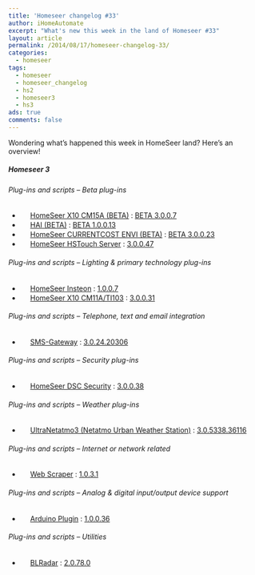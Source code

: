 ```yaml
---
title: 'Homeseer changelog #33'
author: iHomeAutomate
excerpt: "What's new this week in the land of Homeseer #33"
layout: article
permalink: /2014/08/17/homeseer-changelog-33/
categories:
  - homeseer
tags:
  - homeseer
  - homeseer_changelog
  - hs2
  - homeseer3
  - hs3
ads: true
comments: false  
---
```

Wondering what&#8217;s happened this week in HomeSeer land? Here&#8217;s an overview!

##### Homeseer 3

###### Plug-ins and scripts &#8211; Beta plug-ins

  * <img src="http://homeseer.com/updates3/icons/Plug-In.gif" width="16" height="16" /> [HomeSeer X10 CM15A (BETA)][1] : [BETA 3.0.0.7][2]
  * <img src="http://homeseer.com/updates3/icons/HAI.png" width="16" height="16" /> [HAI (BETA)][3] : [BETA 1.0.0.13][4]
  * <img src="http://homeseer.com/updates3/icons/Plug-In.gif" width="16" height="16" /> [HomeSeer CURRENTCOST ENVI (BETA)][5] : [BETA 3.0.0.23][6]
  * <img src="http://homeseer.com/updates3/icons/Plug-In.gif" width="16" height="16" /> [HomeSeer HSTouch Server][7] : [3.0.0.47][8]

###### Plug-ins and scripts &#8211; Lighting & primary technology plug-ins

  * <img src="http://homeseer.com/updates3/icons/Plug-In.gif" width="16" height="16" /> [HomeSeer Insteon][9] : [1.0.0.7][10]
  * <img src="http://homeseer.com/updates3/icons/Plug-In.gif" width="16" height="16" /> [HomeSeer X10 CM11A/TI103][11] : [3.0.0.31][12]

###### Plug-ins and scripts &#8211; Telephone, text and email integration

  * <img src=" http://www.highpeak.co.za/updates3/icons/SMS-Gateway.jpg" width="16" height="16" /> [SMS-Gateway][13] : [3.0.24.20306][14]

###### Plug-ins and scripts &#8211; Security plug-ins

  * <img src="http://homeseer.com/updates3/icons/Plug-In.gif" width="16" height="16" /> [HomeSeer DSC Security][15] : [3.0.0.38][16]

###### Plug-ins and scripts &#8211; Weather plug-ins

  * <img src="http://www.automatedhomeonline.com/HomeSeer3/hspi_ultranetatmo3.png" width="16" height="16" /> [UltraNetatmo3 (Netatmo Urban Weather Station)][17] : [3.0.5338.36116][18]

###### Plug-ins and scripts &#8211; Internet or network related

  * <img src="http://www.rhusoft.com/downloads/hs3/HSPI_WebScraper.gif" width="16" height="16" /> [Web Scraper][19] : [1.0.3.1][20]

###### Plug-ins and scripts &#8211; Analog & digital input/output device support 

  * <img src="http://dl.dropbox.com/u/7189079/Homeseer3/ETspotlight.gif " width="16" height="16" /> [Arduino Plugin][21] : [1.0.0.36 ][22]

###### Plug-ins and scripts &#8211; Utilities

  * <img src="http://dl.dropbox.com/u/7088674/Homeseer3/BladeLogo.gif" width="16" height="16" /> [BLRadar][23] : [2.0.78.0][24]

 [1]: http://homeseer.com/updates3/descriptions/CM15A.htm
 [2]: http://homeseer.com/updates3/HSPI_CM15A_3_0_0_7.zip "Download"
 [3]: https://dl.dropboxusercontent.com/u/5041984/Pics/HAI%20Plugin/HAI_Plugin.html
 [4]: http://homeseer.com/updates3rd3/HAI_Plugin.1.0.0.13.zip "Download"
 [5]: http://homeseer.com/updates3/descriptions/CurrentCost.htm
 [6]: http://homeseer.com/updates3/HSPI_CURRENTCOST_3_0_0_23.zip "Download"
 [7]: http://homeseer.com/updates3/descriptions/HSTouch.htm
 [8]: http://homeseer.com/updates3/HSPI_HSTouch_3.0.0.47.zip "Download"
 [9]: http://homeseer.com/updates3/descriptions/HSInsteon.htm
 [10]: http://homeseer.com/updates3/HSInsteon_1-0-0-7.zip "Download"
 [11]: http://homeseer.com/updates3/descriptions/X10.htm
 [12]: http://homeseer.com/updates3/HSPI_X10_3_0_0_31.zip "Download"
 [13]: http://www.highpeak.co.za/updates3/SMS-Gateway_INFO.html
 [14]: http://www.highpeak.co.za/updates3/SMS-Gateway_3.0.24.20306.ZIP "Download"
 [15]: http://store.homeseer.com/store/HomeSeer-DSC-Alarm-Panel-Software-Plug-in-P60.aspx
 [16]: http://homeseer.com/updates3/HSPI_DSC_3_0_0_38.zip "Download"
 [17]: http://www.automatedhomeonline.com/HomeSeer3/hspi_ultranetatmo3.htm
 [18]: http://www.automatedhomeonline.com/HomeSeer3/HSPI_ULTRANETATMO3_3.0.5338.36116.zip "Download"
 [19]: http://www.rhusoft.com/downloads/hs3/HSPI_WebScraper.htm
 [20]: http://www.rhusoft.com/downloads/hs3/HSPI_WebScraper_1-0-3-1.zip "Download"
 [21]: http://board.homeseer.com/forumdisplay.php?f=1222
 [22]: http://dl.dropbox.com/u/7189079/Homeseer3/Arduino/Arduino_1_0_0_36.zip "Download"
 [23]: http://dl.dropbox.com/u/7088674/Homeseer3/BLRadar/BLRadar.htm
 [24]: http://dl.dropbox.com/u/7088674/Homeseer3/BLRadar/BLRadar_2-0-78-0.zip "Download"
